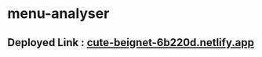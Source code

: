 # menu-analyser

## Deployed Link : [cute-beignet-6b220d.netlify.app](https://cute-beignet-6b220d.netlify.app/)
